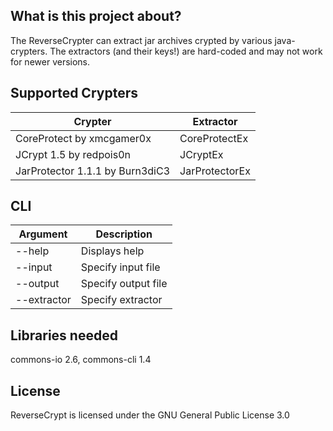 ## What is this project about?
The ReverseCrypter can extract jar archives crypted by various java-crypters. The extractors (and their keys!) are hard-coded and may not work for newer versions.

## Supported Crypters
| Crypter | Extractor |
| --- | --- |
| CoreProtect by xmcgamer0x | CoreProtectEx |
| JCrypt 1.5 by redpois0n | JCryptEx |
| JarProtector 1.1.1 by Burn3diC3 | JarProtectorEx |

## CLI
| Argument | Description |
| --- | --- |
| --help | Displays help |
| --input | Specify input file |
| --output | Specify output file |
| --extractor | Specify extractor |

## Libraries needed
commons-io 2.6, commons-cli 1.4

## License
ReverseCrypt is licensed under the GNU General Public License 3.0